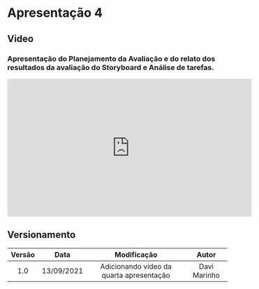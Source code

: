 # Apresentação 4

## Video

### Apresentação do Planejamento da Avaliação e do relato dos resultados da avaliação do Storyboard e Análise de tarefas.

<iframe width="560" height="315" src="https://www.youtube.com/embed/TyLIVf93wsc" title="YouTube video player" frameborder="0" allow="accelerometer; autoplay; clipboard-write; encrypted-media; gyroscope; picture-in-picture" allowfullscreen></iframe>

## Versionamento

| Versão | Data | Modificação | Autor |
| :--: | :--: | :--: | :--: |
| 1.0 | 13/09/2021 | Adicionando vídeo da quarta apresentação  | Davi Marinho |